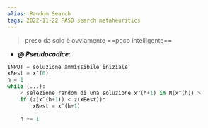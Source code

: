 ```yaml
---
alias: Random Search
tags: 2022-11-22 PASD search metaheuritics
---
```


> preso da solo è ovviamente ==poco intelligente==

- ***@ Pseudocodice***:
```python
INPUT = soluzione ammissibile iniziale
xBest = x^(0)
h = 1
while (...):
	< selezione random di una soluzione x^(h+1) in N(x^(h)) >
	if (z(x^(h+1)) < z(xBest)):
		xBest = x^(h+1)

	h += 1
```